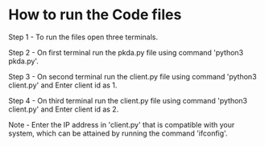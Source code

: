 # How to run the Code files

Step 1 - To run the files open three terminals.

Step 2 - On first terminal run the pkda.py file using command 'python3 pkda.py'.

Step 3 - On second terminal run the client.py file using command 'python3 client.py' and Enter client id as 1.

Step 4 - On third terminal run the client.py file using command 'python3 client.py' and Enter client id as 2.

Note - Enter the IP address in 'client.py' that is compatible with your system, which can be attained by running the command 'ifconfig'.
